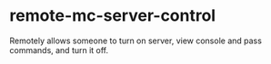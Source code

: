 # remote-mc-server-control
Remotely allows someone to turn on server, view console and pass commands, and turn it off.
